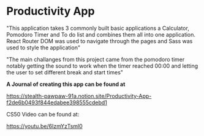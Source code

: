 # Productivity App

"This application takes 3 commonly built basic applications a Calculator, Pomodoro Timer and To do list and combines them all into one application. React Router DOM was used to navigate through the pages and Sass was used to style the application"

"The main challanges from this project came from the pomodoro timer notably getting the sound to work when the timer reached 00:00 and letting the user to set  different break and start times" 

**A Journal of creating this app can be found at** 

https://stealth-pawpaw-91a.notion.site/Productivity-App-f2de6b0493f844edabee398555cdebd1

CS50 Video can be found at:

https://youtu.be/6IzmYzTsml0
